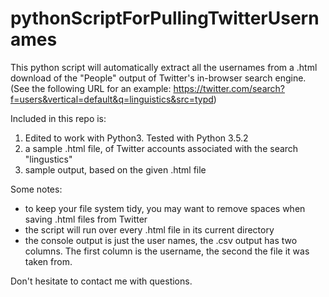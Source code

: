 # pythonScriptForPullingTwitterUsernames

This python script will  automatically extract all the usernames from a .html download of the "People" output of Twitter's in-browser search engine. (See the following URL for an example: https://twitter.com/search?f=users&vertical=default&q=linguistics&src=typd)

Included in this repo is:

1) Edited to work with Python3. Tested with Python 3.5.2
2) a sample .html file, of Twitter accounts associated with the search "lingustics"
3) sample output, based on the given .html file

Some notes:
- to keep your file system tidy, you may want to remove spaces when saving .html files from Twitter
- the script will run over every .html file in its current directory
- the console output is just the user names, the .csv output has two columns. The first column is the username, the second the file it was taken from.

Don't hesitate to contact me with questions.

